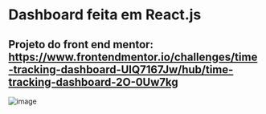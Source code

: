 # Dashboard feita em React.js
## Projeto do front end mentor: https://www.frontendmentor.io/challenges/time-tracking-dashboard-UIQ7167Jw/hub/time-tracking-dashboard-2O-0Uw7kg
![image](https://user-images.githubusercontent.com/78483701/134780418-39d0372b-89bd-4a67-977a-687a3e80e9b6.png)


